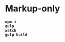 # Markup-only

<code><strong>npm i</strong></code><br>
<code><strong>gulp watch</strong></code><br>
<code><strong>gulp build</strong></code>

